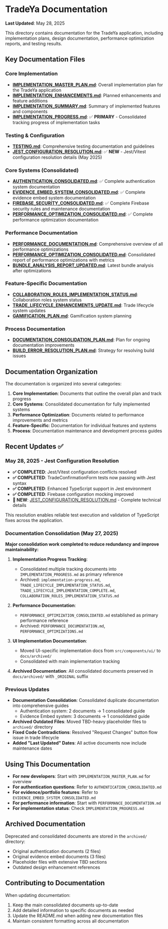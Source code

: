 # TradeYa Documentation

**Last Updated**: May 28, 2025

This directory contains documentation for the TradeYa application, including implementation plans, design documentation, performance optimization reports, and testing results.

## Key Documentation Files

### Core Implementation

- **[IMPLEMENTATION_MASTER_PLAN.md](./IMPLEMENTATION_MASTER_PLAN.md)**: Overall implementation plan for the TradeYa application
- **[IMPLEMENTATION_ENHANCEMENTS.md](./IMPLEMENTATION_ENHANCEMENTS.md)**: Planned enhancements and feature additions
- **[IMPLEMENTATION_SUMMARY.md](./IMPLEMENTATION_SUMMARY.md)**: Summary of implemented features and components
- **[IMPLEMENTATION_PROGRESS.md](./IMPLEMENTATION_PROGRESS.md)**: ✅ **PRIMARY** - Consolidated tracking progress of implementation tasks

### Testing & Configuration

- **[TESTING.md](./TESTING.md)**: Comprehensive testing documentation and guidelines
- **[JEST_CONFIGURATION_RESOLUTION.md](./JEST_CONFIGURATION_RESOLUTION.md)**: ✅ **NEW** - Jest/Vitest configuration resolution details (May 2025)

### Core Systems (Consolidated)

- **[AUTHENTICATION_CONSOLIDATED.md](./AUTHENTICATION_CONSOLIDATED.md)**: ✅ Complete authentication system documentation
- **[EVIDENCE_EMBED_SYSTEM_CONSOLIDATED.md](./EVIDENCE_EMBED_SYSTEM_CONSOLIDATED.md)**: ✅ Complete evidence embed system documentation
- **[FIREBASE_SECURITY_CONSOLIDATED.md](./FIREBASE_SECURITY_CONSOLIDATED.md)**: ✅ Complete Firebase security rules and maintenance documentation
- **[PERFORMANCE_OPTIMIZATION_CONSOLIDATED.md](./PERFORMANCE_OPTIMIZATION_CONSOLIDATED.md)**: ✅ Complete performance optimization documentation

### Performance Documentation

- **[PERFORMANCE_DOCUMENTATION.md](./PERFORMANCE_DOCUMENTATION.md)**: Comprehensive overview of all performance optimizations
- **[PERFORMANCE_OPTIMIZATION_CONSOLIDATED.md](./PERFORMANCE_OPTIMIZATION_CONSOLIDATED.md)**: Consolidated report of performance optimizations with metrics
- **[BUNDLE_ANALYSIS_REPORT_UPDATED.md](./BUNDLE_ANALYSIS_REPORT_UPDATED.md)**: Latest bundle analysis after optimizations

### Feature-Specific Documentation

- **[COLLABORATION_ROLES_IMPLEMENTATION_STATUS.md](./COLLABORATION_ROLES_IMPLEMENTATION_STATUS.md)**: Collaboration roles system status
- **[TRADE_LIFECYCLE_ENHANCEMENTS_UPDATE.md](./TRADE_LIFECYCLE_ENHANCEMENTS_UPDATE.md)**: Trade lifecycle system updates
- **[GAMIFICATION_PLAN.md](./GAMIFICATION_PLAN.md)**: Gamification system planning

### Process Documentation

- **[DOCUMENTATION_CONSOLIDATION_PLAN.md](./DOCUMENTATION_CONSOLIDATION_PLAN.md)**: Plan for ongoing documentation improvements
- **[BUILD_ERROR_RESOLUTION_PLAN.md](./BUILD_ERROR_RESOLUTION_PLAN.md)**: Strategy for resolving build issues

## Documentation Organization

The documentation is organized into several categories:

1. **Core Implementation**: Documents that outline the overall plan and track progress
2. **Core Systems**: Consolidated documentation for fully implemented systems
3. **Performance Optimization**: Documents related to performance improvements and metrics  
4. **Feature-Specific**: Documentation for individual features and systems
5. **Process**: Documentation maintenance and development process guides

## Recent Updates ✅

### May 28, 2025 - Jest Configuration Resolution

- **✅ COMPLETED**: Jest/Vitest configuration conflicts resolved
- **✅ COMPLETED**: TradeConfirmationForm tests now passing with Jest syntax
- **✅ COMPLETED**: Enhanced TypeScript support in Jest environment
- **✅ COMPLETED**: Firebase configuration mocking improved
- **📄 NEW**: [JEST_CONFIGURATION_RESOLUTION.md](./JEST_CONFIGURATION_RESOLUTION.md) - Complete technical details

This resolution enables reliable test execution and validation of TypeScript fixes across the application.

### Documentation Consolidation (May 27, 2025)

**Major consolidation work completed to reduce redundancy and improve maintainability:**

1. **Implementation Progress Tracking**:
   - Consolidated multiple tracking documents into `IMPLEMENTATION_PROGRESS.md` as primary reference
   - Archived: `implementation-progress.md`, `TRADE_LIFECYCLE_IMPLEMENTATION_STATUS.md`, `TRADE_LIFECYCLE_IMPLEMENTATION_COMPLETE.md`, `COLLABORATION_ROLES_IMPLEMENTATION_STATUS.md`

2. **Performance Documentation**:
   - `PERFORMANCE_OPTIMIZATION_CONSOLIDATED.md` established as primary performance reference
   - Archived: `PERFORMANCE_DOCUMENTATION.md`, `PERFORMANCE_OPTIMIZATIONS.md`

3. **UI Implementation Documentation**:
   - Moved UI-specific implementation docs from `src/components/ui/` to `docs/archived/`
   - Consolidated with main implementation tracking

4. **Archived Documentation**: All consolidated documents preserved in `docs/archived/` with `_ORIGINAL` suffix

### Previous Updates

- **Documentation Consolidation**: Consolidated duplicate documentation into comprehensive guides
  - Authentication system: 2 documents → 1 consolidated guide
  - Evidence Embed system: 3 documents → 1 consolidated guide
- **Archived Outdated Files**: Moved TBD-heavy placeholder files to `archived/` directory
- **Fixed Code Contradictions**: Resolved "Request Changes" button flow issue in trade lifecycle
- **Added "Last Updated" Dates**: All active documents now include maintenance dates

## Using This Documentation

- **For new developers**: Start with `IMPLEMENTATION_MASTER_PLAN.md` for overview
- **For authentication questions**: Refer to `AUTHENTICATION_CONSOLIDATED.md`
- **For evidence/portfolio features**: Refer to `EVIDENCE_EMBED_SYSTEM_CONSOLIDATED.md`
- **For performance information**: Start with `PERFORMANCE_DOCUMENTATION.md`
- **For implementation status**: Check `IMPLEMENTATION_PROGRESS.md`

## Archived Documentation

Deprecated and consolidated documents are stored in the `archived/` directory:

- Original authentication documents (2 files)
- Original evidence embed documents (3 files)  
- Placeholder files with extensive TBD sections
- Outdated design enhancement references

## Contributing to Documentation

When updating documentation:

1. Keep the main consolidated documents up-to-date
2. Add detailed information to specific documents as needed
3. Update the README.md when adding new documentation files
4. Maintain consistent formatting across all documentation
